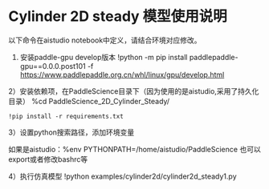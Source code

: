 # Cylinder 2D steady 模型使用说明
  以下命令在aistudio notebook中定义，请结合环境对应修改。
  
1) 安装paddle-gpu develop版本
    !python -m pip install paddlepaddle-gpu==0.0.0.post101 -f https://www.paddlepaddle.org.cn/whl/linux/gpu/develop.html
    
2）安装依赖项，在PaddleScience目录下（因为使用的是aistudio,采用了持久化目录）
    %cd PaddleScience_2D_Cylinder_Steady/
    
    !pip install -r requirements.txt
    
3）设置python搜索路径，添加环境变量

   如果是aistudio：%env PYTHONPATH=/home/aistudio/PaddleScience
   也可以export或者修改bashrc等
   
4）执行仿真模型
   !python examples/cylinder2d/cylinder2d_steady1.py
